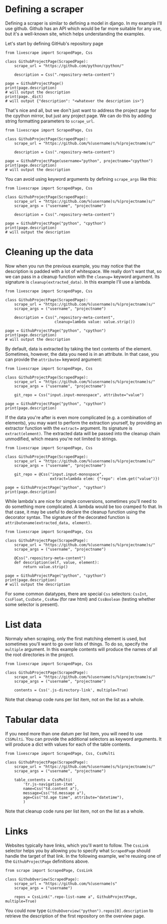 Defining a scraper
==================

Defining a scraper is similar to defining a model in django. In my example I'll use github. Github has an API which would be far more suitable for any use, but it's a well-known site, which helps understanding the examples.

Let's start by defining GitHub's repository page

    from livescrape import ScrapedPage, Css
    
    class GithubProjectPage(ScrapedPage):
        scrape_url = "https://github.com/python/cpython/"
    
        description = Css(".repository-meta-content")
    
    page = GithubProjectPage()
    print(page.description)
    # will output the description
    print(page._dict)
    # will output {"description": "<whatever the description is>"}
    

That's nice and all, but we don't just want to address the project page for the cpython mirror, but just any project page. We can do this by adding string formatting parameters to `scrape_url`.

    from livescrape import ScrapedPage, Css
    
    class GithubProjectPage(ScrapedPage):
        scrape_url = "https://github.com/%(username)s/%(projectname)s/"
    
        description = Css(".repository-meta-content")
    
    page = GithubProjectPage(username="python", projectname="cpython")
    print(page.description)
    # will output the description

You can avoid using keyword arguments by defining `scrape_args` like this:

    from livescrape import ScrapedPage, Css
    
    class GithubProjectPage(ScrapedPage):
        scrape_url = "https://github.com/%(username)s/%(projectname)s/"
        scrape_args = ("username", "projectname")
    
        description = Css(".repository-meta-content")
    
    page = GithubProjectPage("python", "cpython")
    print(page.description)
    # will output the description


Cleaning up the data
====================

Now when you run the previous example, you may notice that the description is padded with a lot of whitespace. We really don't want that, so we can pass in a cleanup function with the `cleanup=` keyword argument. Its signature is `cleanup(extracted_data)`. In this example I'll use a lambda.

    from livescrape import ScrapedPage, Css
    
    class GithubProjectPage(ScrapedPage):
        scrape_url = "https://github.com/%(username)s/%(projectname)s/"
        scrape_args = ("username", "projectname")
    
        description = Css(".repository-meta-content", 
                          cleanup=lambda value: value.strip())
    
    page = GithubProjectPage("python", "cpython")
    print(page.description)
    # will output the description

By default, data is extracted by taking the text contents of the element. Sometimes, however, the data you need is in an attribute. In that case, you can provide the `attribute=` keyword argument: 

    from livescrape import ScrapedPage, Css
    
    class GithubProjectPage(ScrapedPage):
        scrape_url = "https://github.com/%(username)s/%(projectname)s/"
        scrape_args = ("username", "projectname")
    
        git_repo = Css("input.input-monospace", attribute="value")
    
    page = GithubProjectPage("python", "cpython")
    print(page.description)

If the data you're after is even more complicated (e.g. a combination of elements), you may want to perform the extraction yourself, by providing an extractor function with the `extract=` argument. Its signature is `extract(element)`. The extracted data will be passed into the cleanup chain unmodified, which means you're not limited to strings.

    from livescrape import ScrapedPage, Css
    
    class GithubProjectPage(ScrapedPage):
        scrape_url = "https://github.com/%(username)s/%(projectname)s/"
        scrape_args = ("username", "projectname")
    
        git_repo = @Css("input.input-monospace",
                        extract=lambda elem: {"repo": elem.get("value")})
    
    page = GithubProjectPage("python", "cpython")
    print(page.description)

While lambda's are nice for simple conversions, sometimes you'll need to do something more complicated. A lambda would be too cramped fo that. In that case, it may be useful to declare the cleanup function using the decorator syntax. The signature of the decorated function is `attributename(extracted_data, element)`.

    from livescrape import ScrapedPage, Css
    
    class GithubProjectPage(ScrapedPage):
        scrape_url = "https://github.com/%(username)s/%(projectname)s/"
        scrape_args = ("username", "projectname")
    
        @Css(".repository-meta-content")
        def description(self, value, element):
            return value.strip()
    
    page = GithubProjectPage("python", "cpython")
    print(page.description)
    # will output the description

For some common datatypes, there are special `Css` selectors: `CssInt`, `CssFloat`, `CssDate` , `CssRaw` (for raw html) and `CssBoolean` (testing whether some selector is present).

List data
=========

Normaly when scraping, only the first matching element is used, but sometimes you'll want to go over lists of things. To do so, specify the `multiple` argument. In this example contents will produce the names of all the root directories in the project.

    from livescrape import ScrapedPage, Css
    
    class GithubProjectPage(ScrapedPage):
        scrape_url = "https://github.com/%(username)s/%(projectname)s/"
        scrape_args = ("username", "projectname")
        
        contents = Css('.js-directory-link', multiple=True)

Note that cleanup code runs per list item, not on the list as a whole.

Tabular data
============

If you need more than one datum per list item, you will need to use `CSSMulti`. You can provide the additional selectors as keyword arguments. It will produce a dict with values for each of the table contents.

    from livescrape import ScrapedPage, Css, CssMulti
    
    class GithubProjectPage(ScrapedPage):
        scrape_url = "https://github.com/%(username)s/%(projectname)s/"
        scrape_args = ("username", "projectname")
    
        table_contents = CssMulti(
            'tr.js-navigation-item',
            name=Css("td.content a"),
            message=Css("td.message a"),
            age=Css("td.age time", attribute="datetime"),
            )

Note that cleanup code runs per list item, not on the list as a whole.

Links
=====

Websites typically have links, which you'll want to follow. The `CssLink` selector helps you by allowing you to specify what `ScrapedPage` should handle the target of that link. In the following example, we're reusing one of the `GithubProjectPage` definitions above.

    from scrape import ScrapedPage, CssLink
    
    class GithubOveriew(ScrapedPage):
        scrape_url = "https://github.com/%(username)s"
        scrape_args = ("username")
        
        repos = CssLink(".repo-list-name a", GithubProjectPage, multiple=True)

You could now type `GithubOverview("python").repos[0].description` to retrieve the description of the first repository on the overview page.
